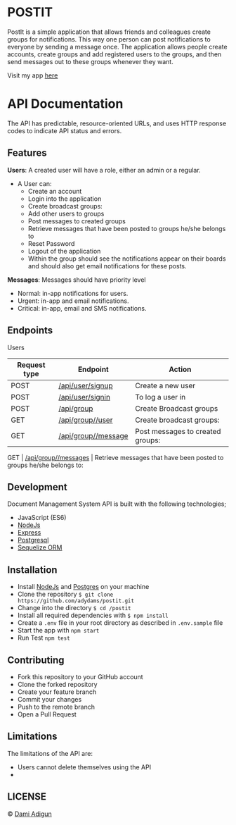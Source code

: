 # POSTIT
PostIt is a simple application that allows friends and colleagues create groups for notifications. This way one person can post notifications to everyone by sending a message once. The application allows people create accounts, create groups and add registered users to the groups, and then send messages out to these groups whenever they want.



Visit my app [here](https://mypostit.herokuapp.com)

# API Documentation
The API has predictable, resource-oriented URLs, and uses HTTP response codes to indicate API status and errors.

## Features

**Users**:
A created user will have a role, either an admin or a regular.
- A User can:
    - Create an account
    - Login into the application
    - Create broadcast groups:
    - Add other users to groups
    - Post messages to created groups
    - Retrieve messages that have been posted to groups he/she belongs to
    - Reset Password
    - Logout of the application
    - Within the group should see the notifications appear on their boards and should also get email notifications for these posts.

**Messages**:
Messages should have priority level
  - Normal: in-app notifications for users.
  - Urgent: in-app and email notifications.
  - Critical: in-app, email and SMS notifications.

## Endpoints

Users

Request type | Endpoint | Action
------------ | -------- | ------
POST | [/api/user/signup](#create-user) | Create a new user
POST | [/api/user/signin](#login) | To log a user in
POST | [/api/group](#create) | Create Broadcast groups
GET | [ /api/group/<group id>/user](#get-all-users) | Create broadcast groups:
GET | [/api/group/<group id>/message](#get-user) | Post messages to created groups:

GET | [/api/group/<group id>/messages](#edit-user) | Retrieve messages that have been posted to groups he/she belongs to:



## Development
Document Management System API is built with the following technologies;
- JavaScript (ES6)
- [NodeJs](https://nodejs.org)
- [Express](http://expressjs.com/)
- [Postgresql](https://www.postgresql.org/)
- [Sequelize ORM](http://docs.sequelizejs.com/en/v3/)

## Installation
  - Install [NodeJs](https://nodejs.org/en/) and [Postgres](https://www.postgresql.org/) on your machine
  - Clone the repository `$ git clone https://github.com/adydams/postit.git`
  - Change into the directory `$ cd /postit`
  - Install all required dependencies with `$ npm install`
  - Create a `.env` file in your root directory as described in `.env.sample` file
  - Start the app with `npm start`
  - Run Test `npm test`

## Contributing
- Fork this repository to your GitHub account
- Clone the forked repository
- Create your feature branch
- Commit your changes
- Push to the remote branch
- Open a Pull Request

## Limitations
The limitations of the API are:
- Users cannot delete themselves using the API
-

## LICENSE
 © [Dami Adigun](https://github.com/adydams)
